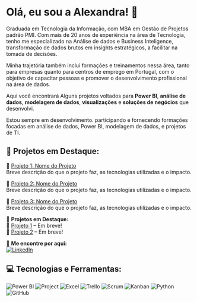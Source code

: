 # Olá, eu sou a Alexandra! 👋 

Graduada em Tecnologia da Informação, com MBA em Gestão de Projetos padrão PMI. Com mais de 20 anos de experiência na área de Tecnologia, tenho me especializado na Análise de dados e Business Inteligence, transformação de dados brutos em insights estratégicos, a facilitar na tomada de decisões.

Minha trajetória também inclui formações e treinamentos nessa área, tanto para empresas quanto para centros de emprego em Portugal, com o objetivo de capacitar pessoas e promover o desenvolvimento profissional na área de dados.

Aqui você encontrará Alguns projetos voltados para **Power BI**, **análise de dados**, **modelagem de dados**, **visualizações** e **soluções de negócios** que desenvolvi.

Estou sempre em desenvolvimento. participando e fornecendo formações focadas em análise de dados, Power BI, modelagem de dados, e projetos de TI.



## 🔹 Projetos em Destaque:

📌 [Projeto 1: Nome do Projeto](https://github.com/Alexandracvs/projeto1)  
Breve descrição do que o projeto faz, as tecnologias utilizadas e o impacto.

📌 [Projeto 2: Nome do Projeto](https://github.com/Alexandracvs/projeto2)  
Breve descrição do que o projeto faz, as tecnologias utilizadas e o impacto.

📌 [Projeto 3: Nome do Projeto](https://github.com/Alexandracvs/projeto3)  
Breve descrição do que o projeto faz, as tecnologias utilizadas e o impacto.



🔹 **Projetos em Destaque:**  
📌 [Projeto 1](https://github.com/Alexandracvs/projeto1) – Em breve!  
📌 [Projeto 2](https://github.com/Alexandracvs/projeto2) – Em breve!   

🔹 **Me encontre por aqui:**  
[![LinkedIn](https://img.shields.io/badge/LinkedIn-0077B5?style=for-the-badge&logo=linkedin&logoColor=white)](https://linkedin.com/in/seu-linkedin)  

## 💻 Tecnologias e Ferramentas:

![Power BI](https://img.shields.io/badge/Power%20BI-FFB800?style=for-the-badge&logo=powerbi&logoColor=white)
![Project](https://img.shields.io/badge/Microsoft%20Project-3A8CFF?style=for-the-badge&logo=microsoftproject&logoColor=white)
![Excel](https://img.shields.io/badge/Microsoft%20Excel-217346?style=for-the-badge&logo=microsoftexcel&logoColor=white)
![Trello](https://img.shields.io/badge/Trello-0052CC?style=for-the-badge&logo=trello&logoColor=white)
![Scrum](https://img.shields.io/badge/Scrum-DC5C47?style=for-the-badge&logo=scrum&logoColor=white)
![Kanban](https://img.shields.io/badge/Kanban-000000?style=for-the-badge&logo=kanban&logoColor=white)
![Python](https://img.shields.io/badge/Python-3776AB?style=for-the-badge&logo=python&logoColor=white)
![GitHub](https://img.shields.io/badge/GitHub-181717?style=for-the-badge&logo=github&logoColor=white)

